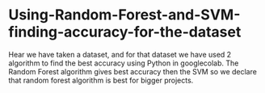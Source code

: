 # Using-Random-Forest-and-SVM-finding-accuracy-for-the-dataset

Hear we have taken a dataset, and for that dataset we have used 2 algorithm to find the best accuracy using Python in googlecolab. 
The Random Forest algorithm gives best accuracy then the SVM so we declare that random forest algorithm is best for bigger projects.
